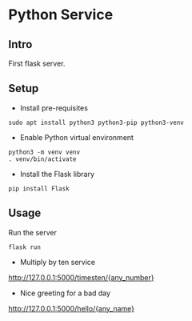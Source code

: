 # Python Service

## Intro
First flask server.

## Setup
- Install pre-requisites

`sudo apt install python3 python3-pip python3-venv`

- Enable Python virtual environment

```
python3 -m venv venv
. venv/bin/activate
```

- Install the Flask library

`pip install Flask`

## Usage
Run the server

`flask run`

- Multiply by ten service

http://127.0.0.1:5000/timesten/{any_number}

- Nice greeting for a bad day

http://127.0.0.1:5000/hello/{any_name} 
